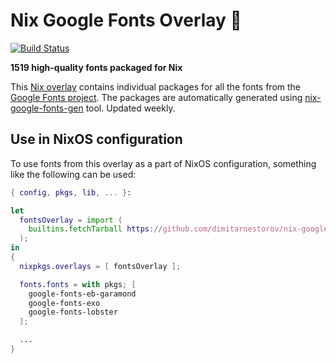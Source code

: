 # Nix Google Fonts Overlay 🎁

[![Build Status](https://travis-ci.org/dimitarnestorov/nix-google-fonts-overlay.svg?branch=master)](https://travis-ci.org/dimitarnestorov/nix-google-fonts-overlay)

**1519 high-quality fonts packaged for Nix**

This [Nix overlay](https://nixos.org) contains individual packages for all the
fonts from the [Google Fonts project](https://github.com/google/fonts). The
packages are automatically generated using
[nix-google-fonts-gen](https://github.com/dimitarnestorov/nix-google-fonts-gen) tool.
Updated weekly.

## Use in NixOS configuration

To use fonts from this overlay as a part of NixOS configuration, something like
the following can be used:

```nix
{ config, pkgs, lib, ... }:

let
  fontsOverlay = import (
    builtins.fetchTarball https://github.com/dimitarnestorov/nix-google-fonts-overlay/archive/master.tar.gz
  );
in
{
  nixpkgs.overlays = [ fontsOverlay ];

  fonts.fonts = with pkgs; [
    google-fonts-eb-garamond
    google-fonts-exo
    google-fonts-lobster
  ];

  ...
}
```
